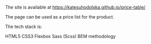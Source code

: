 The site is available at https://katesuhodolska.github.io/price-table/

The page can be used as a price list for the product.

The tech stack is:

HTML5
CSS3
Flexbox
Sass (Scss)
BEM methodology
